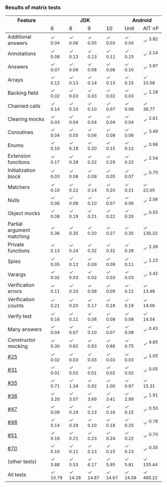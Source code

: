                            

### Results of matrix tests

<table>
    <thead>
    <tr>
        <th>Feature</th>
        <th colspan="4">JDK</th>
        <th colspan="2">Android</th>
    </tr>
    <tr>
        <td></td>
        <td>6</td>
        <td>8</td>
        <td>9</td>
        <td>10</td>
        <td>Unit</td>
        <td>AIT ≥P</td>
    </tr>
    </thead>
    <tbody>
        <tr>
            <td>Additional answers</td>
            <td><span style="color: green">✓</span> <sup>0.04</sup></td>
            <td><span style="color: green">✓</span> <sup>0.06</sup></td>
            <td><span style="color: green">✓</span> <sup>0.05</sup></td>
            <td><span style="color: green">✓</span> <sup>0.03</sup></td>
            <td><span style="color: green">✓</span> <sup>0.04</sup></td>
            <td><span style="color: green">✓</span> <sup>3.82</sup></td>
        </tr>
        <tr>
            <td>Annotations</td>
            <td><span style="color: green">✓</span> <sup>0.08</sup></td>
            <td><span style="color: green">✓</span> <sup>0.13</sup></td>
            <td><span style="color: green">✓</span> <sup>0.13</sup></td>
            <td><span style="color: green">✓</span> <sup>0.11</sup></td>
            <td><span style="color: green">✓</span> <sup>0.15</sup></td>
            <td><span style="color: green">✓</span> <sup>2.14</sup></td>
        </tr>
        <tr>
            <td>Answers</td>
            <td><span style="color: green">✓</span> <sup>0.07</sup></td>
            <td><span style="color: green">✓</span> <sup>0.09</sup></td>
            <td><span style="color: green">✓</span> <sup>0.08</sup></td>
            <td><span style="color: green">✓</span> <sup>0.08</sup></td>
            <td><span style="color: green">✓</span> <sup>0.10</sup></td>
            <td><span style="color: green">✓</span> <sup>3.97</sup></td>
        </tr>
        <tr>
            <td>Arrays</td>
            <td><span style="color: green">✓</span> <sup>0.12</sup></td>
            <td><span style="color: green">✓</span> <sup>0.13</sup></td>
            <td><span style="color: green">✓</span> <sup>0.14</sup></td>
            <td><span style="color: green">✓</span> <sup>0.13</sup></td>
            <td><span style="color: green">✓</span> <sup>0.15</sup></td>
            <td><span style="color: green">✓</span> <sup>10.58</sup></td>
        </tr>
        <tr>
            <td>Backing field</td>
            <td><span style="color: green">✓</span> <sup>0.02</sup></td>
            <td><span style="color: green">✓</span> <sup>0.03</sup></td>
            <td><span style="color: green">✓</span> <sup>0.03</sup></td>
            <td><span style="color: green">✓</span> <sup>0.02</sup></td>
            <td><span style="color: green">✓</span> <sup>0.03</sup></td>
            <td><span style="color: green">✓</span> <sup>1.18</sup></td>
        </tr>
        <tr>
            <td>Chainied calls</td>
            <td><span style="color: green">✓</span> <sup>0.14</sup></td>
            <td><span style="color: green">✓</span> <sup>0.10</sup></td>
            <td><span style="color: green">✓</span> <sup>0.10</sup></td>
            <td><span style="color: green">✓</span> <sup>0.07</sup></td>
            <td><span style="color: green">✓</span> <sup>0.08</sup></td>
            <td><span style="color: green">✓</span> <sup>36.77</sup></td>
        </tr>
        <tr>
            <td>Clearing mocks</td>
            <td><span style="color: green">✓</span> <sup>0.03</sup></td>
            <td><span style="color: green">✓</span> <sup>0.04</sup></td>
            <td><span style="color: green">✓</span> <sup>0.04</sup></td>
            <td><span style="color: green">✓</span> <sup>0.04</sup></td>
            <td><span style="color: green">✓</span> <sup>0.04</sup></td>
            <td><span style="color: green">✓</span> <sup>2.61</sup></td>
        </tr>
        <tr>
            <td>Coroutines</td>
            <td><span style="color: green">✓</span> <sup>0.04</sup></td>
            <td><span style="color: green">✓</span> <sup>0.05</sup></td>
            <td><span style="color: green">✓</span> <sup>0.06</sup></td>
            <td><span style="color: green">✓</span> <sup>0.08</sup></td>
            <td><span style="color: green">✓</span> <sup>0.06</sup></td>
            <td><span style="color: green">✓</span> <sup>3.49</sup></td>
        </tr>
        <tr>
            <td>Enums</td>
            <td><span style="color: green">✓</span> <sup>0.10</sup></td>
            <td><span style="color: green">✓</span> <sup>0.18</sup></td>
            <td><span style="color: green">✓</span> <sup>0.20</sup></td>
            <td><span style="color: green">✓</span> <sup>0.15</sup></td>
            <td><span style="color: green">✓</span> <sup>0.12</sup></td>
            <td><span style="color: green">✓</span> <sup>0.96</sup></td>
        </tr>
        <tr>
            <td>Extension functions</td>
            <td><span style="color: green">✓</span> <sup>0.17</sup></td>
            <td><span style="color: green">✓</span> <sup>0.28</sup></td>
            <td><span style="color: green">✓</span> <sup>0.22</sup></td>
            <td><span style="color: green">✓</span> <sup>0.29</sup></td>
            <td><span style="color: green">✓</span> <sup>0.22</sup></td>
            <td><span style="color: green">✓</span> <sup>2.54</sup></td>
        </tr>
        <tr>
            <td>Initialization block</td>
            <td><span style="color: green">✓</span> <sup>0.03</sup></td>
            <td><span style="color: green">✓</span> <sup>0.08</sup></td>
            <td><span style="color: green">✓</span> <sup>0.09</sup></td>
            <td><span style="color: green">✓</span> <sup>0.05</sup></td>
            <td><span style="color: green">✓</span> <sup>0.07</sup></td>
            <td><span style="color: green">✓</span> <sup>0.70</sup></td>
        </tr>
        <tr>
            <td>Matchers</td>
            <td><span style="color: green">✓</span> <sup>0.10</sup></td>
            <td><span style="color: green">✓</span> <sup>0.22</sup></td>
            <td><span style="color: green">✓</span> <sup>0.14</sup></td>
            <td><span style="color: green">✓</span> <sup>0.20</sup></td>
            <td><span style="color: green">✓</span> <sup>0.21</sup></td>
            <td><span style="color: green">✓</span> <sup>22.05</sup></td>
        </tr>
        <tr>
            <td>Nulls</td>
            <td><span style="color: green">✓</span> <sup>0.06</sup></td>
            <td><span style="color: green">✓</span> <sup>0.08</sup></td>
            <td><span style="color: green">✓</span> <sup>0.10</sup></td>
            <td><span style="color: green">✓</span> <sup>0.07</sup></td>
            <td><span style="color: green">✓</span> <sup>0.06</sup></td>
            <td><span style="color: green">✓</span> <sup>2.06</sup></td>
        </tr>
        <tr>
            <td>Object mocks</td>
            <td><span style="color: green">✓</span> <sup>0.08</sup></td>
            <td><span style="color: green">✓</span> <sup>0.19</sup></td>
            <td><span style="color: green">✓</span> <sup>0.21</sup></td>
            <td><span style="color: green">✓</span> <sup>0.22</sup></td>
            <td><span style="color: green">✓</span> <sup>0.20</sup></td>
            <td><span style="color: green">✓</span> <sup>0.55</sup></td>
        </tr>
        <tr>
            <td>Partial argument matching</td>
            <td><span style="color: green">✓</span> <sup>0.36</sup></td>
            <td><span style="color: green">✓</span> <sup>0.35</sup></td>
            <td><span style="color: green">✓</span> <sup>0.20</sup></td>
            <td><span style="color: green">✓</span> <sup>0.27</sup></td>
            <td><span style="color: green">✓</span> <sup>0.35</sup></td>
            <td><span style="color: green">✓</span> <sup>136.32</sup></td>
        </tr>
        <tr>
            <td>Private functions</td>
            <td><span style="color: green">✓</span> <sup>0.13</sup></td>
            <td><span style="color: green">✓</span> <sup>0.24</sup></td>
            <td><span style="color: green">✓</span> <sup>0.32</sup></td>
            <td><span style="color: green">✓</span> <sup>0.32</sup></td>
            <td><span style="color: green">✓</span> <sup>0.28</sup></td>
            <td><span style="color: green">✓</span> <sup>2.39</sup></td>
        </tr>
        <tr>
            <td>Spies</td>
            <td><span style="color: green">✓</span> <sup>0.05</sup></td>
            <td><span style="color: green">✓</span> <sup>0.12</sup></td>
            <td><span style="color: green">✓</span> <sup>0.09</sup></td>
            <td><span style="color: green">✓</span> <sup>0.09</sup></td>
            <td><span style="color: green">✓</span> <sup>0.11</sup></td>
            <td><span style="color: green">✓</span> <sup>1.23</sup></td>
        </tr>
        <tr>
            <td>Varargs</td>
            <td><span style="color: green">✓</span> <sup>0.02</sup></td>
            <td><span style="color: green">✓</span> <sup>0.03</sup></td>
            <td><span style="color: green">✓</span> <sup>0.02</sup></td>
            <td><span style="color: green">✓</span> <sup>0.03</sup></td>
            <td><span style="color: green">✓</span> <sup>0.03</sup></td>
            <td><span style="color: green">✓</span> <sup>3.42</sup></td>
        </tr>
        <tr>
            <td>Verification errors</td>
            <td><span style="color: green">✓</span> <sup>0.11</sup></td>
            <td><span style="color: green">✓</span> <sup>0.10</sup></td>
            <td><span style="color: green">✓</span> <sup>0.08</sup></td>
            <td><span style="color: green">✓</span> <sup>0.09</sup></td>
            <td><span style="color: green">✓</span> <sup>0.12</sup></td>
            <td><span style="color: green">✓</span> <sup>13.48</sup></td>
        </tr>
        <tr>
            <td>Verification counts</td>
            <td><span style="color: green">✓</span> <sup>0.21</sup></td>
            <td><span style="color: green">✓</span> <sup>0.20</sup></td>
            <td><span style="color: green">✓</span> <sup>0.17</sup></td>
            <td><span style="color: green">✓</span> <sup>0.18</sup></td>
            <td><span style="color: green">✓</span> <sup>0.19</sup></td>
            <td><span style="color: green">✓</span> <sup>14.06</sup></td>
        </tr>
        <tr>
            <td>Verify test</td>
            <td><span style="color: green">✓</span> <sup>0.16</sup></td>
            <td><span style="color: green">✓</span> <sup>0.11</sup></td>
            <td><span style="color: green">✓</span> <sup>0.08</sup></td>
            <td><span style="color: green">✓</span> <sup>0.08</sup></td>
            <td><span style="color: green">✓</span> <sup>0.08</sup></td>
            <td><span style="color: green">✓</span> <sup>14.54</sup></td>
        </tr>
        <tr>
            <td>Many answers</td>
            <td><span style="color: green">✓</span> <sup>0.04</sup></td>
            <td><span style="color: green">✓</span> <sup>0.07</sup></td>
            <td><span style="color: green">✓</span> <sup>0.10</sup></td>
            <td><span style="color: green">✓</span> <sup>0.07</sup></td>
            <td><span style="color: green">✓</span> <sup>0.08</sup></td>
            <td><span style="color: green">✓</span> <sup>0.43</sup></td>
        </tr>
        <tr>
            <td>Constructor mocking</td>
            <td><span style="color: green">✓</span> <sup>0.30</sup></td>
            <td><span style="color: green">✓</span> <sup>0.62</sup></td>
            <td><span style="color: green">✓</span> <sup>0.83</sup></td>
            <td><span style="color: green">✓</span> <sup>0.86</sup></td>
            <td><span style="color: green">✓</span> <sup>0.75</sup></td>
            <td><span style="color: green">✓</span> <sup>4.85</sup></td>
        </tr>
        <tr>
            <td><a href="https://github.com/mockk/mockk/issues/25">#25</a></td>
            <td><span style="color: green">✓</span> <sup>0.02</sup></td>
            <td><span style="color: green">✓</span> <sup>0.03</sup></td>
            <td><span style="color: green">✓</span> <sup>0.03</sup></td>
            <td><span style="color: green">✓</span> <sup>0.03</sup></td>
            <td><span style="color: green">✓</span> <sup>0.03</sup></td>
            <td><span style="color: green">✓</span> <sup>1.05</sup></td>
        </tr>
        <tr>
            <td><a href="https://github.com/mockk/mockk/issues/31">#31</a></td>
            <td><span style="color: green">✓</span> <sup>0.01</sup></td>
            <td><span style="color: green">✓</span> <sup>0.02</sup></td>
            <td><span style="color: green">✓</span> <sup>0.01</sup></td>
            <td><span style="color: green">✓</span> <sup>0.02</sup></td>
            <td><span style="color: green">✓</span> <sup>0.02</sup></td>
            <td><span style="color: green">✓</span> <sup>0.05</sup></td>
        </tr>
        <tr>
            <td><a href="https://github.com/mockk/mockk/issues/35">#35</a></td>
            <td><span style="color: green">✓</span> <sup>0.71</sup></td>
            <td><span style="color: green">✓</span> <sup>1.34</sup></td>
            <td><span style="color: green">✓</span> <sup>0.92</sup></td>
            <td><span style="color: green">✓</span> <sup>1.00</sup></td>
            <td><span style="color: green">✓</span> <sup>0.97</sup></td>
            <td><span style="color: green">✓</span> <sup>15.31</sup></td>
        </tr>
        <tr>
            <td><a href="https://github.com/mockk/mockk/issues/36">#36</a></td>
            <td><span style="color: green">✓</span> <sup>3.20</sup></td>
            <td><span style="color: green">✓</span> <sup>3.07</sup></td>
            <td><span style="color: green">✓</span> <sup>3.69</sup></td>
            <td><span style="color: green">✓</span> <sup>3.41</sup></td>
            <td><span style="color: green">✓</span> <sup>2.99</sup></td>
            <td><span style="color: green">✓</span> <sup>1.91</sup></td>
        </tr>
        <tr>
            <td><a href="https://github.com/mockk/mockk/issues/47">#47</a></td>
            <td><span style="color: green">✓</span> <sup>0.09</sup></td>
            <td><span style="color: green">✓</span> <sup>0.19</sup></td>
            <td><span style="color: green">✓</span> <sup>0.13</sup></td>
            <td><span style="color: green">✓</span> <sup>0.16</sup></td>
            <td><span style="color: green">✓</span> <sup>0.15</sup></td>
            <td><span style="color: green">✓</span> <sup>0.50</sup></td>
        </tr>
        <tr>
            <td><a href="https://github.com/mockk/mockk/issues/48">#48</a></td>
            <td><span style="color: green">✓</span> <sup>0.14</sup></td>
            <td><span style="color: green">✓</span> <sup>0.29</sup></td>
            <td><span style="color: green">✓</span> <sup>0.10</sup></td>
            <td><span style="color: green">✓</span> <sup>0.18</sup></td>
            <td><span style="color: green">✓</span> <sup>0.25</sup></td>
            <td><span style="color: green">✓</span> <sup>0.78</sup></td>
        </tr>
        <tr>
            <td><a href="https://github.com/mockk/mockk/issues/51">#51</a></td>
            <td><span style="color: green">✓</span> <sup>0.19</sup></td>
            <td><span style="color: green">✓</span> <sup>0.21</sup></td>
            <td><span style="color: green">✓</span> <sup>0.23</sup></td>
            <td><span style="color: green">✓</span> <sup>0.24</sup></td>
            <td><span style="color: green">✓</span> <sup>0.22</sup></td>
            <td><span style="color: green">✓</span> <sup>0.70</sup></td>
        </tr>
        <tr>
            <td><a href="https://github.com/mockk/mockk/issues/70">#70</a></td>
            <td><span style="color: green">✓</span> <sup>0.10</sup></td>
            <td><span style="color: green">✓</span> <sup>0.11</sup></td>
            <td><span style="color: green">✓</span> <sup>0.13</sup></td>
            <td><span style="color: green">✓</span> <sup>0.15</sup></td>
            <td><span style="color: green">✓</span> <sup>0.13</sup></td>
            <td><span style="color: green">✓</span> <sup>0.35</sup></td>
        </tr>
        <tr>
            <td>(other tests)</td>
            <td><span style="color: green">✓</span> <sup>3.88</sup></td>
            <td><span style="color: green">✓</span> <sup>5.53</sup></td>
            <td><span style="color: green">✓</span> <sup>6.17</sup></td>
            <td><span style="color: green">✓</span> <sup>5.95</sup></td>
            <td><span style="color: green">✓</span> <sup>5.81</sup></td>
            <td><span style="color: green">✓</span> <sup>155.44</sup></td>
        </tr>
        <tr>
            <td>All tests</td>
            <td><span style="color: green">✓</span> <sup>10.79</sup></td>
            <td><span style="color: green">✓</span> <sup>14.28</sup></td>
            <td><span style="color: green">✓</span> <sup>14.87</sup></td>
            <td><span style="color: green">✓</span> <sup>14.67</sup></td>
            <td><span style="color: green">✓</span> <sup>14.08</sup></td>
            <td><span style="color: green">✓</span> <sup>460.22</sup></td>
        </tr>
    </tbody>
</table>

